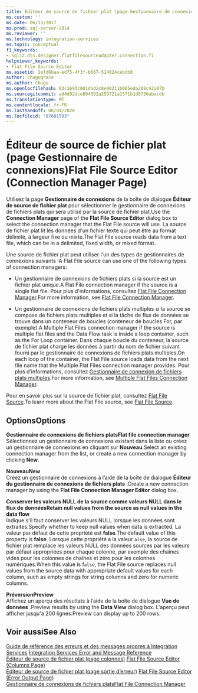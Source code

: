 ```yaml
---
title: Éditeur de source de fichier plat (page Gestionnaire de connexions) | Microsoft Docs
ms.custom: ''
ms.date: 06/13/2017
ms.prod: sql-server-2014
ms.reviewer: ''
ms.technology: integration-services
ms.topic: conceptual
f1_keywords:
- sql12.dts.designer.flatfilesourceadapter.connection.f1
helpviewer_keywords:
- Flat File Source Editor
ms.assetid: 2efd6baa-ed75-4f3f-b667-514024cebdb8
author: chugugrace
ms.author: chugu
ms.openlocfilehash: 03c1693c001dad2c8e90211b065eda208c42a07b
ms.sourcegitcommit: ad4d92dce894592a259721a1571b1d8736abacdb
ms.translationtype: MT
ms.contentlocale: fr-FR
ms.lasthandoff: 08/04/2020
ms.locfileid: "87601593"
---
```

# <a name="flat-file-source-editor-connection-manager-page"></a><span data-ttu-id="65976-102">Éditeur de source de fichier plat (page Gestionnaire de connexions)</span><span class="sxs-lookup"><span data-stu-id="65976-102">Flat File Source Editor (Connection Manager Page)</span></span>
  <span data-ttu-id="65976-103">Utilisez la page **Gestionnaire de connexions** de la boîte de dialogue **Éditeur de source de fichier plat** pour sélectionner le gestionnaire de connexions de fichiers plats qui sera utilisé par la source de fichier plat.</span><span class="sxs-lookup"><span data-stu-id="65976-103">Use the **Connection Manager** page of the **Flat File Source Editor** dialog box to select the connection manager that the Flat File source will use.</span></span> <span data-ttu-id="65976-104">La source de fichier plat lit les données d'un fichier texte qui peut être au format délimité, à largeur fixe ou mixte.</span><span class="sxs-lookup"><span data-stu-id="65976-104">The Flat File source reads data from a text file, which can be in a delimited, fixed width, or mixed format.</span></span>  
  
 <span data-ttu-id="65976-105">Une source de fichier plat peut utiliser l'un des types de gestionnaires de connexions suivants :</span><span class="sxs-lookup"><span data-stu-id="65976-105">A Flat File source can use one of the following types of connection managers:</span></span>  
  
-   <span data-ttu-id="65976-106">Un gestionnaire de connexions de fichiers plats si la source est un fichier plat unique.</span><span class="sxs-lookup"><span data-stu-id="65976-106">A Flat File connection manager if the source is a single flat file.</span></span> <span data-ttu-id="65976-107">Pour plus d'informations, consultez [Flat File Connection Manager](connection-manager/file-connection-manager.md).</span><span class="sxs-lookup"><span data-stu-id="65976-107">For more information, see [Flat File Connection Manager](connection-manager/file-connection-manager.md).</span></span>  
  
-   <span data-ttu-id="65976-108">Un gestionnaire de connexions de fichiers plats multiples si la source se compose de fichiers plats multiples et si la tâche de flux de données se trouve dans un conteneur de boucles (conteneur de boucles For, par exemple).</span><span class="sxs-lookup"><span data-stu-id="65976-108">A Multiple Flat Files connection manager if the source is multiple flat files and the Data Flow task is inside a loop container, such as the For Loop container.</span></span> <span data-ttu-id="65976-109">Dans chaque boucle du conteneur, la source de fichier plat charge les données à partir du nom de fichier suivant fourni par le gestionnaire de connexions de fichiers plats multiples.</span><span class="sxs-lookup"><span data-stu-id="65976-109">On each loop of the container, the Flat File source loads data from the next file name that the Multiple Flat Files connection manager provides.</span></span> <span data-ttu-id="65976-110">Pour plus d’informations, consultez [Gestionnaire de connexion de fichiers plats multiples](connection-manager/multiple-flat-files-connection-manager.md).</span><span class="sxs-lookup"><span data-stu-id="65976-110">For more information, see [Multiple Flat Files Connection Manager](connection-manager/multiple-flat-files-connection-manager.md).</span></span>  
  
 <span data-ttu-id="65976-111">Pour en savoir plus sur la source de fichier plat, consultez [Flat File Source](data-flow/flat-file-source.md).</span><span class="sxs-lookup"><span data-stu-id="65976-111">To learn more about the Flat File source, see [Flat File Source](data-flow/flat-file-source.md).</span></span>  
  
## <a name="options"></a><span data-ttu-id="65976-112">Options</span><span class="sxs-lookup"><span data-stu-id="65976-112">Options</span></span>  
 <span data-ttu-id="65976-113">**Gestionnaire de connexions de fichiers plats**</span><span class="sxs-lookup"><span data-stu-id="65976-113">**Flat file connection manager**</span></span>  
 <span data-ttu-id="65976-114">Sélectionnez un gestionnaire de connexions existant dans la liste ou créez un gestionnaire de connexions en cliquant sur **Nouveau**.</span><span class="sxs-lookup"><span data-stu-id="65976-114">Select an existing connection manager from the list, or create a new connection manager by clicking **New**.</span></span>  
  
 <span data-ttu-id="65976-115">**Nouveau**</span><span class="sxs-lookup"><span data-stu-id="65976-115">**New**</span></span>  
 <span data-ttu-id="65976-116">Créez un gestionnaire de connexions à l’aide de la boîte de dialogue **Éditeur du gestionnaire de connexions de fichiers plats** .</span><span class="sxs-lookup"><span data-stu-id="65976-116">Create a new connection manager by using the **Flat File Connection Manager Editor** dialog box.</span></span>  
  
 <span data-ttu-id="65976-117">**Conserver les valeurs NULL de la source comme valeurs NULL dans le flux de données**</span><span class="sxs-lookup"><span data-stu-id="65976-117">**Retain null values from the source as null values in the data flow**</span></span>  
 <span data-ttu-id="65976-118">Indique s'il faut conserver les valeurs NULL lorsque les données sont extraites.</span><span class="sxs-lookup"><span data-stu-id="65976-118">Specify whether to keep null values when data is extracted.</span></span> <span data-ttu-id="65976-119">La valeur par défaut de cette propriété est **false**.</span><span class="sxs-lookup"><span data-stu-id="65976-119">The default value of this property is **false**.</span></span> <span data-ttu-id="65976-120">Lorsque cette propriété a la valeur `alse`, la source de fichier plat remplace les valeurs NULL des données sources par les valeurs par défaut appropriées pour chaque colonne, par exemple des chaînes vides pour les colonnes de chaînes et zéro pour les colonnes numériques.</span><span class="sxs-lookup"><span data-stu-id="65976-120">When this value is f`alse`, the Flat File source replaces null values from the source data with appropriate default values for each column, such as empty strings for string columns and zero for numeric columns.</span></span>  
  
 <span data-ttu-id="65976-121">**Préversion**</span><span class="sxs-lookup"><span data-stu-id="65976-121">**Preview**</span></span>  
 <span data-ttu-id="65976-122">Affichez un aperçu des résultats à l’aide de la boîte de dialogue **Vue de données** .</span><span class="sxs-lookup"><span data-stu-id="65976-122">Preview results by using the **Data View** dialog box.</span></span> <span data-ttu-id="65976-123">L'aperçu peut afficher jusqu'à 200 lignes.</span><span class="sxs-lookup"><span data-stu-id="65976-123">Preview can display up to 200 rows.</span></span>  
  
## <a name="see-also"></a><span data-ttu-id="65976-124">Voir aussi</span><span class="sxs-lookup"><span data-stu-id="65976-124">See Also</span></span>  
 <span data-ttu-id="65976-125">[Guide de référence des erreurs et des messages propres à Integration Services](../../2014/integration-services/integration-services-error-and-message-reference.md) </span><span class="sxs-lookup"><span data-stu-id="65976-125">[Integration Services Error and Message Reference](../../2014/integration-services/integration-services-error-and-message-reference.md) </span></span>  
 <span data-ttu-id="65976-126">[Éditeur de source de fichier plat &#40;page colonnes&#41;](../../2014/integration-services/flat-file-source-editor-columns-page.md) </span><span class="sxs-lookup"><span data-stu-id="65976-126">[Flat File Source Editor &#40;Columns Page&#41;](../../2014/integration-services/flat-file-source-editor-columns-page.md) </span></span>  
 <span data-ttu-id="65976-127">[Éditeur de source de fichier plat &#40;page sortie d’erreur&#41;](../../2014/integration-services/flat-file-source-editor-error-output-page.md) </span><span class="sxs-lookup"><span data-stu-id="65976-127">[Flat File Source Editor &#40;Error Output Page&#41;](../../2014/integration-services/flat-file-source-editor-error-output-page.md) </span></span>  
 [<span data-ttu-id="65976-128">Gestionnaire de connexions de fichiers plats</span><span class="sxs-lookup"><span data-stu-id="65976-128">Flat File Connection Manager</span></span>](connection-manager/file-connection-manager.md)  
  
  
